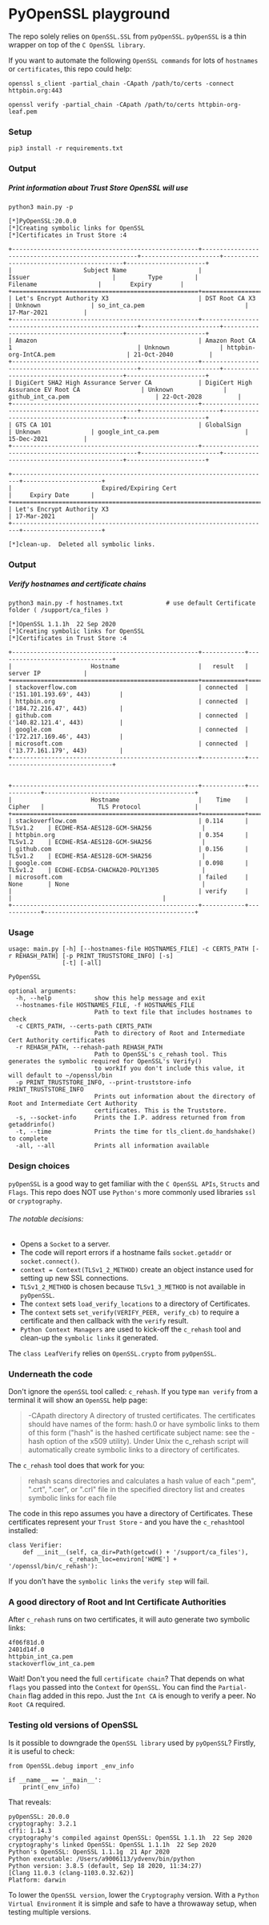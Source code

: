 # PyOpenSSL playground

The repo solely relies on `OpenSSL.SSL` from `pyOpenSSL`.  `pyOpenSSL` is a thin wrapper on top of the `C OpenSSL library`.  

If you want to automate the following `OpenSSL commands` for lots of `hostnames` or `certificates`, this repo could help:
```
openssl s_client -partial_chain -CApath /path/to/certs -connect httpbin.org:443

openssl verify -partial_chain -CApath /path/to/certs httpbin-org-leaf.pem
```
### Setup
`pip3 install -r requirements.txt`
### Output
##### Print information about Trust Store OpenSSL will use
```
python3 main.py -p

[*]PyOpenSSL:20.0.0
[*]Creating symbolic links for OpenSSL
[*]Certificates in Trust Store :4

+----------------------------------------------------+----------------------------------------------------+----------------------+------------------------------------------+----------------------+
|                    Subject Name                    |                       Issuer                       |         Type         |                 Filename                 |        Expiry        |
+====================================================+====================================================+======================+==========================================+======================+
| Let's Encrypt Authority X3                         | DST Root CA X3                                     | Unknown              | so_int_ca.pem                            | 17-Mar-2021          |
+----------------------------------------------------+----------------------------------------------------+----------------------+------------------------------------------+----------------------+
| Amazon                                             | Amazon Root CA 1                                   | Unknown              | httpbin-org-IntCA.pem                    | 21-Oct-2040          |
+----------------------------------------------------+----------------------------------------------------+----------------------+------------------------------------------+----------------------+
| DigiCert SHA2 High Assurance Server CA             | DigiCert High Assurance EV Root CA                 | Unknown              | github_int_ca.pem                        | 22-Oct-2028          |
+----------------------------------------------------+----------------------------------------------------+----------------------+------------------------------------------+----------------------+
| GTS CA 1O1                                         | GlobalSign                                         | Unknown              | google_int_ca.pem                        | 15-Dec-2021          |
+----------------------------------------------------+----------------------------------------------------+----------------------+------------------------------------------+----------------------+

+------------------------------------------------------------------------+----------------------+
|                         Expired/Expiring Cert                          |     Expiry Date      |
+========================================================================+======================+
| Let's Encrypt Authority X3                                             | 17-Mar-2021          |
+------------------------------------------------------------------------+----------------------+

[*]clean-up.  Deleted all symbolic links.
```
### Output
##### Verify hostnames and certificate chains
```
python3 main.py -f hostnames.txt            # use default Certificate folder ( /support/ca_files )

[*]OpenSSL 1.1.1h  22 Sep 2020
[*]Creating symbolic links for OpenSSL
[*]Certificates in Trust Store :4

+----------------------------------------------------+------------+--------------------------------+
|                      Hostname                      |   result   |           server IP            |
+====================================================+============+================================+
| stackoverflow.com                                  | connected  | ('151.101.193.69', 443)        |
| httpbin.org                                        | connected  | ('184.72.216.47', 443)         |
| github.com                                         | connected  | ('140.82.121.4', 443)          |
| google.com                                         | connected  | ('172.217.169.46', 443)        |
| microsoft.com                                      | connected  | ('13.77.161.179', 443)         |
+----------------------------------------------------+------------+--------------------------------+


+----------------------------------------------------+------------+------------+------------------------------------------+
|                      Hostname                      |    Time    |   Cipher   |               TLS Protocol               |
+====================================================+============+============+==========================================+
| stackoverflow.com                                  | 0.114      | TLSv1.2    | ECDHE-RSA-AES128-GCM-SHA256              |
| httpbin.org                                        | 0.354      | TLSv1.2    | ECDHE-RSA-AES128-GCM-SHA256              |
| github.com                                         | 0.156      | TLSv1.2    | ECDHE-RSA-AES128-GCM-SHA256              |
| google.com                                         | 0.098      | TLSv1.2    | ECDHE-ECDSA-CHACHA20-POLY1305            |
| microsoft.com                                      | failed     | None       | None                                     |
|                                                    | verify     |            |                                          |
+----------------------------------------------------+------------+------------+------------------------------------------+

```

### Usage
```
usage: main.py [-h] [--hostnames-file HOSTNAMES_FILE] -c CERTS_PATH [-r REHASH_PATH] [-p PRINT_TRUSTSTORE_INFO] [-s]
               [-t] [-all]
               
PyOpenSSL

optional arguments:
  -h, --help            show this help message and exit
  --hostnames-file HOSTNAMES_FILE, -f HOSTNAMES_FILE
                        Path to text file that includes hostnames to check
  -c CERTS_PATH, --certs-path CERTS_PATH
                        Path to directory of Root and Intermediate Cert Authority certificates
  -r REHASH_PATH, --rehash-path REHASH_PATH
                        Path to OpenSSL's c_rehash tool. This generates the symbolic required for OpenSSL's Verify()
                        to workIf you don't include this value, it will default to ~/openssl/bin
  -p PRINT_TRUSTSTORE_INFO, --print-truststore-info PRINT_TRUSTSTORE_INFO
                        Prints out information about the directory of Root and Intermediate Cert Authority
                        certificates. This is the Truststore.
  -s, --socket-info     Prints the I.P. address returned from from getaddrinfo()
  -t, --time            Prints the time for tls_client.do_handshake() to complete
  -all, --all           Prints all information available
```


### Design choices

`pyOpenSSL` is a good way to get familiar with the `C OpenSSL APIs`, `Structs` and `Flags`.  This repo does NOT use `Python's` more commonly used libraries `ssl` or `cryptography`.

###### The notable decisions:
  - Opens a `Socket` to a server.
  - The code will report errors if a hostname fails `socket.getaddr` or `socket.connect()`.
  - `context = Context(TLSv1_2_METHOD)` create an object instance used for setting up new SSL connections.
  - `TLSv1_2_METHOD` is chosen because `TLSv1_3_METHOD` is not available in `pyOpenSSL`.
  - The `context` sets `load_verify_locations` to a directory of Certificates.
  - The `context` sets `set_verify(VERIFY_PEER, verify_cb)` to require a certificate and then callback with the `verify` result.
 - `Python Context Managers` are used to kick-off the `c_rehash` tool and clean-up the `symbolic links` it generated.

The `class LeafVerify` relies on `OpenSSL.crypto` from `pyOpenSSL`.

### Underneath the code
Don't ignore the `openSSL` tool called: `c_rehash`.  If you type `man verify` from a terminal it will show an `OpenSSL` help page:

> -CApath directory
>     A directory of trusted certificates. The certificates should have names of
>     the form: hash.0 or have symbolic links to them of this form ("hash" is the
>     hashed certificate subject name: see the -hash option of the x509 utility).
>     Under Unix the c_rehash script will automatically create symbolic links to a
>     directory of certificates.

The `c_rehash` tool does that work for you:
> rehash scans directories and calculates a hash value of each ".pem", ".crt", ".cer", or ".crl" file in the specified directory list and creates symbolic links for each file


The code in this repo assumes you have a directory of Certificates.  These certificates represent your `Trust Store` - and you have the `c_rehash`tool installed:
```
class Verifier:
    def __init__(self, ca_dir=Path(getcwd() + '/support/ca_files'),
                 c_rehash_loc=environ['HOME'] + '/openssl/bin/c_rehash'):
```              


If you don't have the `symbolic links` the `verify step` will fail.

### A good directory of Root and Int Certificate Authorities
After `c_rehash` runs on two certificates, it will auto generate two symbolic links:
```
4f06f81d.0
2401d14f.0
httpbin_int_ca.pem
stackoverflow_int_ca.pem
```
Wait!  Don't you need the full `certificate chain`?  That depends on what `flags` you passed into the `Context` for `OpenSSL`. You can find the `Partial-Chain` flag added in this repo.  Just the `Int CA` is enough to verify a peer. No `Root CA` required.

### Testing old versions of OpenSSL
Is it possible to downgrade the `OpenSSL library` used by `pyOpenSSL`?  Firstly, it is useful to check:

```
from OpenSSL.debug import _env_info

if __name__ == '__main__':
    print(_env_info)
```
That reveals:
```
pyOpenSSL: 20.0.0
cryptography: 3.2.1
cffi: 1.14.3
cryptography's compiled against OpenSSL: OpenSSL 1.1.1h  22 Sep 2020
cryptography's linked OpenSSL: OpenSSL 1.1.1h  22 Sep 2020
Python's OpenSSL: OpenSSL 1.1.1g  21 Apr 2020
Python executable: /Users/a9006113/ydvenv/bin/python
Python version: 3.8.5 (default, Sep 18 2020, 11:34:27) 
[Clang 11.0.3 (clang-1103.0.32.62)]
Platform: darwin
```
To lower the `OpenSSL version`, lower the `Cryptography` version.  With a `Python Virtual Environment` it is simple and safe to have a throwaway setup, when testing multiple versions.